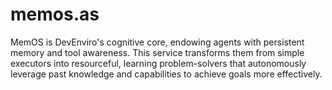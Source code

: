 # memos.as
MemOS is DevEnviro's cognitive core, endowing agents with persistent memory and tool awareness. This service transforms them from simple executors into resourceful, learning problem-solvers that autonomously leverage past knowledge and capabilities to achieve goals more effectively.
